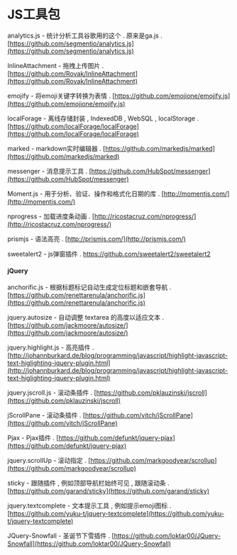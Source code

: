 # JS工具包

analytics.js - 统计分析工具谷歌用的这个 . 原来是ga.js . [https://github.com/segmentio/analytics.js](https://github.com/segmentio/analytics.js)

InlineAttachment - 拖拽上传图片 . [https://github.com/Rovak/InlineAttachment](https://github.com/Rovak/InlineAttachment)

emojify - 将emoji关键字转换为表情 . [https://github.com/emojione/emojify.js](https://github.com/emojione/emojify.js)

localForage - 离线存储封装 , IndexedDB , WebSQL , localStorage . [https://github.com/localForage/localForage](https://github.com/localForage/localForage)

marked - markdown实时编辑器 . [https://github.com/markedjs/marked](https://github.com/markedjs/marked)

messenger - 消息提示工具 . [https://github.com/HubSpot/messenger](https://github.com/HubSpot/messenger)

Moment.js - 用于分析、验证、操作和格式化日期的库 . [http://momentjs.com/](http://momentjs.com/)

nprogress - 加载进度条动画 . [http://ricostacruz.com/nprogress/](http://ricostacruz.com/nprogress/)

prismjs - 语法高亮 . [http://prismjs.com/](http://prismjs.com/)

sweetalert2 - js弹窗插件 . https://github.com/sweetalert2/sweetalert2

#### jQuery

anchorific.js - 根据标题标记自动生成定位标题和嵌套导航 . [https://github.com/renettarenula/anchorific.js](https://github.com/renettarenula/anchorific.js)

jquery.autosize - 自动调整 textarea 的高度以适应文本 . [https://github.com/jackmoore/autosize/](https://github.com/jackmoore/autosize/)

jquery.highlight.js - 高亮插件 . [http://johannburkard.de/blog/programming/javascript/highlight-javascript-text-higlighting-jquery-plugin.html](http://johannburkard.de/blog/programming/javascript/highlight-javascript-text-higlighting-jquery-plugin.html)

jquery.jscroll.js - 滚动条插件 . [https://github.com/pklauzinski/jscroll](https://github.com/pklauzinski/jscroll)

jScrollPane - 滚动条插件 . [https://github.com/vitch/jScrollPane](https://github.com/vitch/jScrollPane)

Pjax - Pjax插件 . [https://github.com/defunkt/jquery-pjax](https://github.com/defunkt/jquery-pjax)

jquery.scrollUp - 滚动指定 . [https://github.com/markgoodyear/scrollup](https://github.com/markgoodyear/scrollup)

sticky - 跟随插件 , 例如顶部导航栏始终可见 , 跟随滚动条 . [https://github.com/garand/sticky](https://github.com/garand/sticky)

jquery.textcomplete - 文本提示工具 , 例如提示emoji图标 . [https://github.com/yuku-t/jquery-textcomplete](https://github.com/yuku-t/jquery-textcomplete)

JQuery-Snowfall - 圣诞节下雪插件 . [https://github.com/loktar00/JQuery-Snowfall](https://github.com/loktar00/JQuery-Snowfall)


